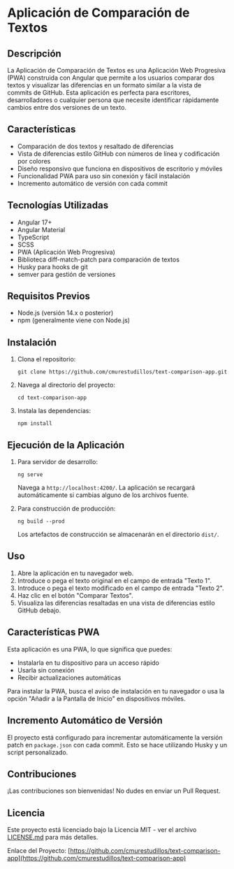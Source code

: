 # Aplicación de Comparación de Textos

## Descripción
La Aplicación de Comparación de Textos es una Aplicación Web Progresiva (PWA) construida con Angular que permite a los usuarios comparar dos textos y visualizar las diferencias en un formato similar a la vista de commits de GitHub. Esta aplicación es perfecta para escritores, desarrolladores o cualquier persona que necesite identificar rápidamente cambios entre dos versiones de un texto.

## Características
- Comparación de dos textos y resaltado de diferencias
- Vista de diferencias estilo GitHub con números de línea y codificación por colores
- Diseño responsivo que funciona en dispositivos de escritorio y móviles
- Funcionalidad PWA para uso sin conexión y fácil instalación
- Incremento automático de versión con cada commit

## Tecnologías Utilizadas
- Angular 17+
- Angular Material
- TypeScript
- SCSS
- PWA (Aplicación Web Progresiva)
- Biblioteca diff-match-patch para comparación de textos
- Husky para hooks de git
- semver para gestión de versiones

## Requisitos Previos
- Node.js (versión 14.x o posterior)
- npm (generalmente viene con Node.js)

## Instalación
1. Clona el repositorio:
   ```
   git clone https://github.com/cmurestudillos/text-comparison-app.git
   ```
2. Navega al directorio del proyecto:
   ```
   cd text-comparison-app
   ```
3. Instala las dependencias:
   ```
   npm install
   ```

## Ejecución de la Aplicación
1. Para servidor de desarrollo:
   ```
   ng serve
   ```
   Navega a `http://localhost:4200/`. La aplicación se recargará automáticamente si cambias alguno de los archivos fuente.

2. Para construcción de producción:
   ```
   ng build --prod
   ```
   Los artefactos de construcción se almacenarán en el directorio `dist/`.

## Uso
1. Abre la aplicación en tu navegador web.
2. Introduce o pega el texto original en el campo de entrada "Texto 1".
3. Introduce o pega el texto modificado en el campo de entrada "Texto 2".
4. Haz clic en el botón "Comparar Textos".
5. Visualiza las diferencias resaltadas en una vista de diferencias estilo GitHub debajo.

## Características PWA
Esta aplicación es una PWA, lo que significa que puedes:
- Instalarla en tu dispositivo para un acceso rápido
- Usarla sin conexión
- Recibir actualizaciones automáticas

Para instalar la PWA, busca el aviso de instalación en tu navegador o usa la opción "Añadir a la Pantalla de Inicio" en dispositivos móviles.

## Incremento Automático de Versión
El proyecto está configurado para incrementar automáticamente la versión patch en `package.json` con cada commit. Esto se hace utilizando Husky y un script personalizado.

## Contribuciones
¡Las contribuciones son bienvenidas! No dudes en enviar un Pull Request.

## Licencia
Este proyecto está licenciado bajo la Licencia MIT - ver el archivo [LICENSE.md](LICENSE.md) para más detalles.

Enlace del Proyecto: [https://github.com/cmurestudillos/text-comparison-app](https://github.com/cmurestudillos/text-comparison-app)